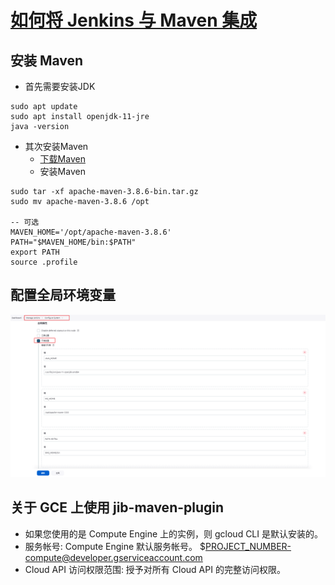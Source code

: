 # [如何将 Jenkins 与 Maven 集成](https://www.alibabacloud.com/blog/cicd-with-jenkins---part-2-use-jenkins-for-continuous-integration_593720)

## 安装 Maven
* 首先需要安装JDK
```
sudo apt update
sudo apt install openjdk-11-jre
java -version
```
* 其次安装Maven
  - [下载Maven](https://maven.apache.org/download.cgi?spm=a2c65.11461447.0.0.7a4c481c9NVzfl&file=download.cgi)
  - 安装Maven
```
sudo tar -xf apache-maven-3.8.6-bin.tar.gz
sudo mv apache-maven-3.8.6 /opt

-- 可选
MAVEN_HOME='/opt/apache-maven-3.8.6'
PATH="$MAVEN_HOME/bin:$PATH"
export PATH
source .profile
```
## 配置全局环境变量
![配置全局环境变量](../images/Jenkins-study008.png)

## 关于 GCE 上使用 jib-maven-plugin
* 如果您使用的是 Compute Engine 上的实例，则 gcloud CLI 是默认安装的。
* 服务帐号: Compute Engine 默认服务帐号。 $PROJECT_NUMBER-compute@developer.gserviceaccount.com
* Cloud API 访问权限范围: 授予对所有 Cloud API 的完整访问权限。